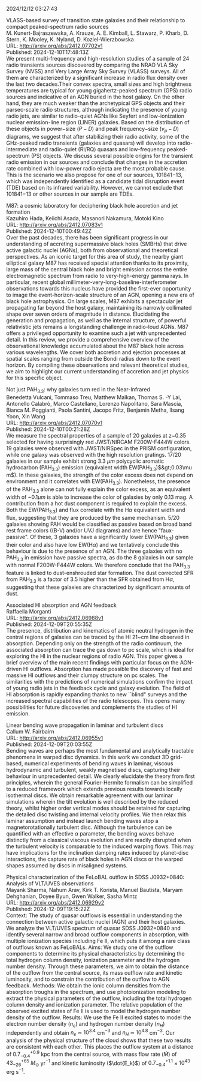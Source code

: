 2024/12/12 03:27:43  

VLASS-based survey of transition state galaxies and their relationship
  to compact peaked-spectrum radio sources  
M. Kunert-Bajraszewska, A. Krauze, A. E. Kimball, L. Stawarz, P. Kharb, D. Stern, K. Mooley, K. Nyland, D. Koziel-Wierzbowska  
URL: http://arxiv.org/abs/2412.07702v1  
Published: 2024-12-10T17:48:13Z  
  We present multi-frequency and high-resolution studies of a sample of 24 radio transients sources discovered by comparing the NRAO VLA Sky Survey (NVSS) and Very Large Array Sky Survey (VLASS) surveys. All of them are characterized by a significant increase in radio flux density over the last two decades.Their convex spectra, small sizes and high brightness temperatures are typical for young gigahertz-peaked spectrum (GPS) radio sources and indicative of an AGN buried in the host galaxy. On the other hand, they are much weaker than the archetypical GPS objects and their parsec-scale radio structures, although indicating the presence of young radio jets, are similar to radio-quiet AGNs like Seyfert and low-ionization nuclear emission-line region (LINER) galaxies. Based on the distribution of these objects in power$-$size ($P - D$) and peak frequency$-$size ($\nu_p - D$) diagrams, we suggest that after stabilizing their radio activity, some of the GHz-peaked radio transients (galaxies and quasars) will develop into radio-intermediate and radio-quiet (RI/RQ) quasars and low-frequency peaked-spectrum (PS) objects. We discuss several possible origins for the transient radio emission in our sources and conclude that changes in the accretion rate combined with low-power radio ejecta are the most probable cause. This is the scenario we also propose for one of our sources, 101841$-$13, which was independently identified as a candidate tidal disruption event (TDE) based on its infrared variability. However, we cannot exclude that 101841$-$13 or other sources in our sample are TDEs.   

M87: a cosmic laboratory for deciphering black hole accretion and jet
  formation  
Kazuhiro Hada, Keiichi Asada, Masanori Nakamura, Motoki Kino  
URL: http://arxiv.org/abs/2412.07083v1  
Published: 2024-12-10T00:49:42Z  
  Over the past decades, there has been significant progress in our understanding of accreting supermassive black holes (SMBHs) that drive active galactic nuclei (AGNs), both from observational and theoretical perspectives. As an iconic target for this area of study, the nearby giant elliptical galaxy M87 has received special attention thanks to its proximity, large mass of the central black hole and bright emission across the entire electromagnetic spectrum from radio to very-high-energy gamma rays. In particular, recent global millimeter-very-long-baseline-interferometer observations towards this nucleus have provided the first-ever opportunity to image the event-horizon-scale structure of an AGN, opening a new era of black hole astrophysics. On large scales, M87 exhibits a spectacular jet propagating far beyond the host galaxy, maintaining its narrowly collimated shape over seven orders of magnitude in distance. Elucidating the generation and propagation, as well as the internal structure, of powerful relativistic jets remains a longstanding challenge in radio-loud AGNs. M87 offers a privileged opportunity to examine such a jet with unprecedented detail. In this review, we provide a comprehensive overview of the observational knowledge accumulated about the M87 black hole across various wavelengths. We cover both accretion and ejection processes at spatial scales ranging from outside the Bondi radius down to the event horizon. By compiling these observations and relevant theoretical studies, we aim to highlight our current understanding of accretion and jet physics for this specific object.   

Not just PAH$_{3.3}$: why galaxies turn red in the Near-Infrared  
Benedetta Vulcani, Tommaso Treu, Matthew Malkan, Thomas S. -Y Lai, Antonello Calabrò, Marco Castellano, Lorenzo Napolitano, Sara Mascia, Bianca M. Poggianti, Paola Santini, Jacopo Fritz, Benjamin Metha, Ilsang Yoon, Xin Wang  
URL: http://arxiv.org/abs/2412.07070v1  
Published: 2024-12-10T00:21:28Z  
  We measure the spectral properties of a sample of 20 galaxies at z~0.35 selected for having surprisingly red JWST/NIRCAM F200W-F444W colors. 19 galaxies were observed with JWST/NIRSpec in the PRISM configuration, while one galaxy was observed with the high resolution gratings. 17/20 galaxies in our sample exhibit strong 3.3 $\mu m$ polycyclic aromatic hydrocarbon (PAH$_{3.3}$) emission (equivalent width EW(PAH$_{3.3}$)$&gt;0.03\mu m$). In these galaxies, the strength of the color excess does not depend on environment and it correlates with EW(PAH$_{3.3}$). Nonetheless, the presence of the PAH$_{3.3}$ alone can not fully explain the color excess, as an equivalent width of ~0.1$\mu m$ is able to increase the color of galaxies by only 0.13 mag. A contribution from a hot dust component is required to explain the excess. Both the EW(PAH$_{3.3}$) and flux correlate with the H$\alpha$ equivalent width and flux, suggesting that they are produced by the same mechanism. 5/20 galaxies showing PAH would be classified as passive based on broad band rest frame colors ((B-V) and/or UVJ diagrams) and are hence "faux-passive". Of these, 3 galaxies have a significantly lower EW(PAH$_{3.3}$) given their color and also have low EW(H$\alpha$) and we tentatively conclude this behaviour is due to the presence of an AGN. The three galaxies with no PAH$_{3.3}$ in emission have passive spectra, as do the 8 galaxies in our sample with normal F200W-F444W colors. We therefore conclude that the PAH$_{3.3}$ feature is linked to dust-enshrouded star formation. The dust corrected SFR from PAH$_{3.3}$ is a factor of 3.5 higher than the SFR obtained from H$\alpha$, suggesting that these galaxies are characterized by significant amounts of dust.   

Associated HI absorption and AGN feedback  
Raffaella Morganti  
URL: http://arxiv.org/abs/2412.06988v1  
Published: 2024-12-09T20:55:35Z  
  The presence, distribution and kinematics of atomic neutral hydrogen in the central regions of galaxies can be traced by the HI 21~cm line observed in absorption. Depending only on the strength of the radio continuum, the associated absorption can trace the gas down to pc scale, which is ideal for exploring the HI in the nuclear regions of radio AGN. This paper gives a brief overview of the main recent findings with particular focus on the AGN-driven HI outflows. Absorption has made possible the discovery of fast and massive HI outflows and their clumpy structure on pc scales. The similarities with the predictions of numerical simulations confirm the impact of young radio jets in the feedback cycle and galaxy evolution. The field of HI absorption is rapidly expanding thanks to new ``blind" surveys and the increased spectral capabilities of the radio telescopes. This opens many possibilities for future discoveries and complements the studies of HI emission.   

Linear bending wave propagation in laminar and turbulent discs  
Callum W. Fairbairn  
URL: http://arxiv.org/abs/2412.06955v1  
Published: 2024-12-09T20:03:55Z  
  Bending waves are perhaps the most fundamental and analytically tractable phenomena in warped disc dynamics. In this work we conduct 3D grid-based, numerical experiments of bending waves in laminar, viscous hydrodynamic and turbulent, weakly magnetised discs, capturing their behaviour in unprecedented detail. We clearly elucidate the theory from first principles, wherein the general Fourier-Hermite formalism can be simplified to a reduced framework which extends previous results towards locally isothermal discs. We obtain remarkable agreement with our laminar simulations wherein the tilt evolution is well described by the reduced theory, whilst higher order vertical modes should be retained for capturing the detailed disc twisting and internal velocity profiles. We then relax this laminar assumption and instead launch bending waves atop a magnetorotationally turbulent disc. Although the turbulence can be quantified with an effective $\alpha$ parameter, the bending waves behave distinctly from a classical viscous evolution and are readily disrupted when the turbulent velocity is comparable to the induced warping flows. This may have implications for the inclination damping rates induced by planet-disc interactions, the capture rate of black holes in AGN discs or the warped shapes assumed by discs in misaligned systems.   

Physical characterization of the FeLoBAL outflow in SDSS J0932+0840:
  Analysis of VLT/UVES observations  
Mayank Sharma, Nahum Arav, Kirk T. Korista, Manuel Bautista, Maryam Dehghanian, Doyee Byun, Gwen Walker, Sasha Mintz  
URL: http://arxiv.org/abs/2412.06929v2  
Published: 2024-12-09T19:15:22Z  
  Context: The study of quasar outflows is essential in understanding the connection between active galactic nuclei (AGN) and their host galaxies. We analyze the VLT/UVES spectrum of quasar SDSS J0932+0840 and identify several narrow and broad outflow components in absorption, with multiple ionization species including Fe II, which puts it among a rare class of outflows known as FeLoBALs. Aims: We study one of the outflow components to determine its physical characteristics by determining the total hydrogen column density, ionization parameter and the hydrogen number density. Through these parameters, we aim to obtain the distance of the outflow from the central source, its mass outflow rate and kinetic luminosity, and to constrain the contribution of the outflow to AGN feedback. Methods: We obtain the ionic column densities from the absorption troughs in the spectrum, and use photoionization modeling to extract the physical parameters of the outflow, including the total hydrogen column density and ionization parameter. The relative population of the observed excited states of Fe II is used to model the hydrogen number density of the outflow. Results: We use the Fe II excited states to model the electron number density ($n_e$) and hydrogen number density ($n_H$) independently and obtain $n_e$ $\simeq$ $10^{3.4}$ cm$^{-3}$ and $n_H$ $\simeq$ $10^{4.8}$ cm$^{-3}$. Our analysis of the physical structure of the cloud shows that these two results are consistent with each other. This places the outflow system at a distance of $0.7_{-0.4}^{+0.9}$ kpc from the central source, with mass flow rate ($\dot{M}$) of $43^{+65}_{-26}$ $M_\odot$ yr$^{-1}$ and kinetic luminosity ($\dot{E_k}$) of $0.7^{+1.1}_{-0.4}$ $\times$ $10^{43}$ erg s$^{-1}$.   

